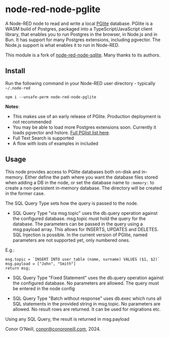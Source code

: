 node-red-node-pglite
====================

A Node-RED node to read and write a local [PGlite](https://pglite.dev/) database. PGlite is a WASM build of Postgres, packaged into a TypeScript/JavaScript client library, that enables you to run Postgres in the browser, in Node.js and in Bun. It has support for many Postgres extensions, including pgvector. The Node.js support is what enables it to run in Node-RED.

This module is a fork of [node-red-node-sqlite](https://github.com/node-red/node-red-nodes/tree/master/storage/sqlite). Many thanks to its authors. 

Install
-------

Run the following command in your Node-RED user directory - typically `~/.node-red`

    npm i --unsafe-perm node-red-node-pglite

**Notes**:

  - This makes use of an early release of PGlite. Production deployment is not recommended
  - You may be able to load more Postgres extensions soon. Currently it loads pgvector and hstore. [Full PGlist list here](https://pglite.dev/extensions/).
  - Full Text Search is supported
  - A flow with losts of examples in included

Usage
-----

This node provides access to PGlite databases both on-disk and in-memory. Either define the path where you want the database files stored when adding a DB in the node, or set the database name to `:memory:` to create a non-persistent in-memory database. The directory will be created in the former case.

The SQL Query Type sets how the query is passed to the node.

* SQL Query Type "via msg.topic" uses the db.query operation against the configured database. msg.topic must hold the query for the database. The parameters can be passed in the query using a msg.payload array. This allows for INSERTS, UPDATES and DELETES. SQL Injection is possible. In the current version of PGlite, named parameters are not supported yet, only numbered ones.

E.g.:

```
msg.topic = `INSERT INTO user_table (name, surname) VALUES ($1, $2)`
msg.payload = ["John", "Smith"]
return msg;
```
* SQL Query Type "Fixed Statement" uses the db.query operation against the configured database. No parameters are allowed. The query must be entered in the node config

* SQL Query Type "Batch without response" uses db.exec which runs all SQL statements in the provided string in msg.topic. No parameters are allowed. No result rows are returned. It can be used for migrations etc.

Using any SQL Query, the result is returned in msg.payload


Conor O'Neill, conor@conoroneill.com, 2024.
